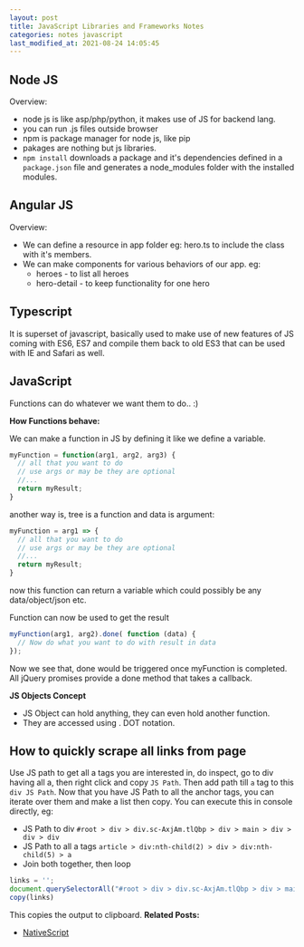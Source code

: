```yaml
---
layout: post
title: JavaScript Libraries and Frameworks Notes
categories: notes javascript
last_modified_at: 2021-08-24 14:05:45
---
```


## Node JS
Overview:
- node js is like asp/php/python, it makes use of JS for backend lang.
- you can run .js files outside browser
- npm is package manager for node js, like pip
- pakages are nothing but js libraries.
- `npm install` downloads a package and it's dependencies defined in a `package.json` file and generates a node_modules folder with the installed modules.

## Angular JS
Overview:
- We can define a resource in app folder eg: hero.ts to include the class with it's members.
- We can make components for various behaviors of our app. eg: 
  - heroes - to list all heroes
  - hero-detail - to keep functionality for one hero

## Typescript
It is superset of javascript, basically used to make use of new features of JS coming with ES6, ES7 and compile them back to old ES3 that can be used with IE and Safari as well.

## JavaScript
Functions can do whatever we want them to do.. :)

**How Functions behave:**

We can make a function in JS by defining it like we define a variable.

```javascript
myFunction = function(arg1, arg2, arg3) {
  // all that you want to do
  // use args or may be they are optional
  //...
  return myResult;
}
```

another way is, tree is a function and data is argument:

```javascript
myFunction = arg1 => {
  // all that you want to do
  // use args or may be they are optional
  //...
  return myResult;
}
```

now this function can return a variable which could possibly be any data/object/json etc.

Function can now be used to get the result

```javascript
myFunction(arg1, arg2).done( function (data) {
  // Now do what you want to do with result in data
});
```

Now we see that, done would be triggered once myFunction is completed. All jQuery promises provide a done method that takes a callback.

**JS Objects Concept**
- JS Object can hold anything, they can even hold another function.
- They are accessed using . DOT notation.

## How to quickly scrape all links from page

Use JS path to get all a tags you are interested in, do inspect, go to div having all a, then right click and copy `JS Path`. Then add path till `a` tag to this `div JS Path`. Now that you have JS Path to all the anchor tags, you can iterate over them and make a list then copy. You can execute this in console directly, eg:
- JS Path to div `#root > div > div.sc-AxjAm.tlQbp > div > main > div > div > div`
- JS Path to all a tags `article > div:nth-child(2) > div > div:nth-child(5) > a`
- Join both together, then loop

```javascript
links = '';
document.querySelectorAll("#root > div > div.sc-AxjAm.tlQbp > div > main > div > div > div > article > div:nth-child(2) > div > div:nth-child(5) > a").forEach(function (e) {links+="yourCmd "+e.href+" \n";})
copy(links)
```
 This copies the output to clipboard.
**Related Posts:**
- [NativeScript](../nativescript-notes)